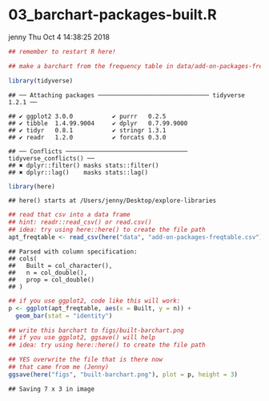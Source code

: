 03\_barchart-packages-built.R
================
jenny
Thu Oct 4 14:38:25 2018

``` r
## remember to restart R here!

## make a barchart from the frequency table in data/add-on-packages-freqtable.csv

library(tidyverse)
```

    ## ── Attaching packages ─────────────────────────────── tidyverse 1.2.1 ──

    ## ✔ ggplot2 3.0.0           ✔ purrr   0.2.5      
    ## ✔ tibble  1.4.99.9004     ✔ dplyr   0.7.99.9000
    ## ✔ tidyr   0.8.1           ✔ stringr 1.3.1      
    ## ✔ readr   1.2.0           ✔ forcats 0.3.0

    ## ── Conflicts ────────────────────────────────── tidyverse_conflicts() ──
    ## ✖ dplyr::filter() masks stats::filter()
    ## ✖ dplyr::lag()    masks stats::lag()

``` r
library(here)
```

    ## here() starts at /Users/jenny/Desktop/explore-libraries

``` r
## read that csv into a data frame
## hint: readr::read_csv() or read.csv()
## idea: try using here::here() to create the file path
apt_freqtable <- read_csv(here("data", "add-on-packages-freqtable.csv"))
```

    ## Parsed with column specification:
    ## cols(
    ##   Built = col_character(),
    ##   n = col_double(),
    ##   prop = col_double()
    ## )

``` r
## if you use ggplot2, code like this will work:
p <- ggplot(apt_freqtable, aes(x = Built, y = n)) +
  geom_bar(stat = "identity")

## write this barchart to figs/built-barchart.png
## if you use ggplot2, ggsave() will help
## idea: try using here::here() to create the file path

## YES overwrite the file that is there now
## that came from me (Jenny)
ggsave(here("figs", "built-barchart.png"), plot = p, height = 3)
```

    ## Saving 7 x 3 in image
